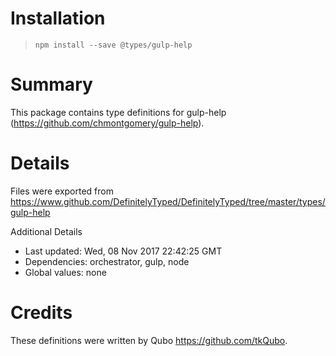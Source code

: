 # Installation
> `npm install --save @types/gulp-help`

# Summary
This package contains type definitions for gulp-help (https://github.com/chmontgomery/gulp-help).

# Details
Files were exported from https://www.github.com/DefinitelyTyped/DefinitelyTyped/tree/master/types/gulp-help

Additional Details
 * Last updated: Wed, 08 Nov 2017 22:42:25 GMT
 * Dependencies: orchestrator, gulp, node
 * Global values: none

# Credits
These definitions were written by Qubo <https://github.com/tkQubo>.

